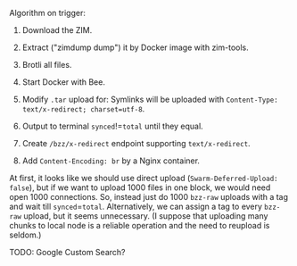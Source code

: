 Algorithm on trigger:

1. Download the ZIM.

1. Extract ("zimdump dump") it by Docker image with zim-tools.

1. Brotli all files.

1. Start Docker with Bee.

1. Modify `.tar` upload for:
   Symlinks will be uploaded with `Content-Type: text/x-redirect; charset=utf-8`.

1. Output to terminal `synced`!=`total` until they equal.

1. Create `/bzz/x-redirect` endpoint supporting `text/x-redirect`.

1. Add `Content-Encoding: br` by a Nginx container.

At first, it looks like we should use direct upload (`Swarm-Deferred-Upload: false`),
but if we want to upload 1000 files in one block, we would need open 1000 connections.
So, instead just do 1000 `bzz-raw` uploads with a tag and wait till `synced`=`total`.
Alternatively, we can assign a tag to every `bzz-raw` upload, but it seems unnecessary.
(I suppose that uploading many chunks to local node is a reliable operation and the
need to reupload is seldom.)

TODO: Google Custom Search?
